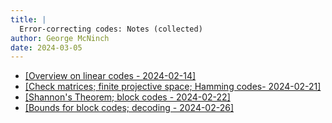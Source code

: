 ```yaml
---
title: |
  Error-correcting codes: Notes (collected)
author: George McNinch  
date: 2024-03-05
---
```


- [[Overview on linear codes - 2024-02-14]](/course-contents/2024-02-14--notes-ECC--intro.html)  
- [[Check matrices; finite projective space; Hamming codes- 2024-02-21]](/course-contents/2024-02-21--notes-ECC--hamming+finite.html) 
- [[Shannon's Theorem; block codes - 2024-02-22]](/course-contents/2024-02-22--notes-ECC--shannon+block.html)
- [[Bounds for block codes; decoding - 2024-02-26]](/course-contents/2024-02-26--block+linear.html)

